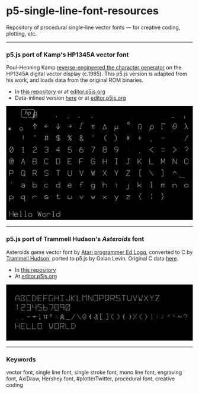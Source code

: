 # p5-single-line-font-resources

Repository of procedural single-line vector fonts — for creative coding, plotting, etc.

---

### p5.js port of Kamp's HP1345A vector font

Poul-Henning Kamp [reverse-engineered the character generator](https://phk.freebsd.dk/hacks/Wargames/index.html) on the HP1345A digital vector display (c.1985). This p5.js version is adapted from his work, and loads data from the original ROM binaries.

* In [this repository](HP1345A_single_line_font/sketch.js) or at [editor.p5js.org](https://editor.p5js.org/golan/sketches/ir_bD05uZ)
* Data-inlined version [here](HP1345A_single_line_font_inline) or at [editor.p5js.org](https://editor.p5js.org/golan/sketches/TzKV33v9g)

![hp1345a_screenshot.png](HP1345A_single_line_font/hp1345a_screenshot.png)


---

### p5.js port of Trammell Hudson's *Asteroids* font

Asteroids game vector font by [Atari programmer Ed Logg](https://web.archive.org/web/20141222010537/http://www.edge-online.com/features/making-asteroids/), converted to C by [Trammell Hudson](https://trmm.net/Asteroids_font/), ported to p5.js by Golan Levin. Original C data [here](https://github.com/osresearch/vst/blob/master/teensyv/asteroids_font.c).

* In [this repository](Asteroids_single_line_font/sketch.js)
* At [editor.p5js.org](https://editor.p5js.org/golan/sketches/OmiU51Gdm)

![asteroids_screenshot.png](Asteroids_single_line_font/asteroids_screenshot.png)

---

### Keywords

vector font, single line font, single stroke font, mono line font, engraving font, AxiDraw, Hershey font, #plotterTwitter, procedural font, creative coding